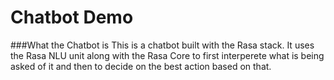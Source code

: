 # Chatbot Demo


###What the Chatbot is
  This is a chatbot built with the Rasa stack. It uses the Rasa NLU unit along with the Rasa Core to first interperete what is being asked of it and then to decide on the best action based on that. 